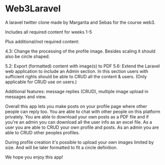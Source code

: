 # Web3Laravel

A laravel twitter clone made by Margarita and Sebas for the course web3.

Includes all required content for weeks 1-5

Plus additional/not required content:

4.3: Change the processing of the profile image. Besides scaling it
should also be circle shaped.

5.2: Export (formatted) content with image(s) to PDF
5.6: Extend the Laravel web application to include an Admin section.
In this section users with sufficient rights should be able to
CRUD all the content & users.  (Only applicable for CRUD use on users.)

Additional features: message replies (CRUD), multiple image upload in messages and view. 


Overall this app lets you make posts on your profile page where other people can reply too. You are able to chat with other people on this platform privately.
You are able to download your own posts as a PDF file and if you're an admin you can download all the user info as an excel file.
As a user you are able to CRUD your own profile and posts. As an admin you are able to CRUD other peoples profiles.

During profile creation it's possible to upload your own images limited by size. And will be later formatted to fit a circle definition.


We hope you enjoy this app!